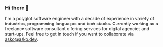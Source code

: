 ### Hi there 👋

I'm a polyglot software engineer with a decade of experience in variety of industries, programming languages and tech stacks. Currently working as a freelance software consultant offering services for digital agencies and start-ups. Feel free to get in touch if you want to collaborate via [asko@asko.dev](mailto:asko@asko.dev). 
